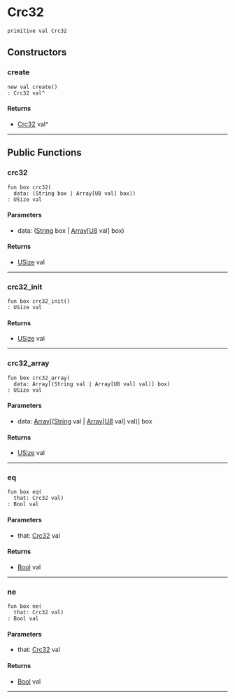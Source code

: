 # Crc32

```pony
primitive val Crc32
```

## Constructors

### create

```pony
new val create()
: Crc32 val^
```

#### Returns

* [Crc32](.-compression-Crc32) val^

---

## Public Functions

### crc32

```pony
fun box crc32(
  data: (String box | Array[U8 val] box))
: USize val
```
#### Parameters

*   data: ([String](builtin-String) box | [Array](builtin-Array)\[[U8](builtin-U8) val\] box)

#### Returns

* [USize](builtin-USize) val

---

### crc32_init

```pony
fun box crc32_init()
: USize val
```

#### Returns

* [USize](builtin-USize) val

---

### crc32_array

```pony
fun box crc32_array(
  data: Array[(String val | Array[U8 val] val)] box)
: USize val
```
#### Parameters

*   data: [Array](builtin-Array)\[([String](builtin-String) val | [Array](builtin-Array)\[[U8](builtin-U8) val\] val)\] box

#### Returns

* [USize](builtin-USize) val

---

### eq

```pony
fun box eq(
  that: Crc32 val)
: Bool val
```
#### Parameters

*   that: [Crc32](.-compression-Crc32) val

#### Returns

* [Bool](builtin-Bool) val

---

### ne

```pony
fun box ne(
  that: Crc32 val)
: Bool val
```
#### Parameters

*   that: [Crc32](.-compression-Crc32) val

#### Returns

* [Bool](builtin-Bool) val

---

